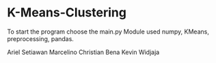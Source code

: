 # K-Means-Clustering

To start the program choose the main.py 
Module used numpy, KMeans, preprocessing, pandas.

Ariel Setiawan
Marcelino Christian Bena
Kevin Widjaja
